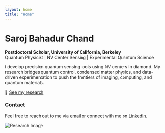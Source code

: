 ```yaml
---
layout: home
title: "Home"
---
```


# Saroj Bahadur Chand

**Postdoctoral Scholar, University of California, Berkeley**  
Quantum Physicist | NV Center Sensing | Experimental Quantum Science  

I develop precision quantum sensing tools using NV centers in diamond. My research bridges quantum control, condensed matter physics, and data-driven experimentation to push the frontiers of imaging, computing, and quantum materials.

🔭 [See my research](/about)  

### Contact

Feel free to reach out to me via [email](mailto:schand@berkeley.edu) or connect with me on [LinkedIn](https://www.linkedin.com/in/saroj-chand).

![Research Image](path/to/research-image.jpg)

